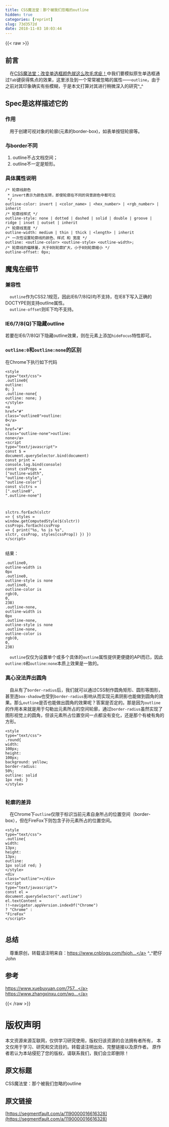 ```yaml
---
title: CSS魔法堂：那个被我们忽略的outline
hidden: true
categories: [reprint]
slug: 73d3572d
date: 2018-11-03 10:03:44
---
```


{{< raw >}}
<h2 id="articleHeader0">&#x524D;&#x8A00;</h2><p>&#x2003;&#x5728;<a href="https://www.cnblogs.com/fsjohnhuang/p/9741345.html" rel="nofollow noreferrer" target="_blank">CSS&#x9B54;&#x6CD5;&#x5802;&#xFF1A;&#x6539;&#x53D8;&#x5355;&#x9009;&#x6846;&#x989C;&#x8272;&#x5C31;&#x8FD9;&#x4E48;&#x5439;&#x6BDB;&#x6C42;&#x75B5;&#xFF01;</a>&#x4E2D;&#x6211;&#x4EEC;&#x8981;&#x6A21;&#x62DF;&#x539F;&#x751F;&#x5355;&#x9009;&#x6846;&#x901A;&#x8FC7;<code>Tab</code>&#x952E;&#x83B7;&#x5F97;&#x7126;&#x70B9;&#x7684;&#x6548;&#x679C;&#xFF0C;&#x8FD9;&#x91CC;&#x6D89;&#x53CA;&#x5230;&#x4E00;&#x4E2A;&#x5E38;&#x5E38;&#x88AB;&#x5FFD;&#x7565;&#x7684;&#x5C5E;&#x6027;&#x2014;&#x2014;<code>outline</code>&#xFF0C;&#x7531;&#x4E8E;&#x4E4B;&#x524D;&#x5BF9;&#x5176;&#x5370;&#x8C61;&#x786E;&#x5B9E;&#x6709;&#x4E9B;&#x6A21;&#x7CCA;&#xFF0C;&#x4E8E;&#x662F;&#x672C;&#x6587;&#x6253;&#x7B97;&#x5BF9;&#x5176;&#x8FDB;&#x884C;&#x7A0D;&#x5FAE;&#x6DF1;&#x5165;&#x7684;&#x7814;&#x7A76;^_^</p><h2 id="articleHeader1">Spec&#x662F;&#x8FD9;&#x6837;&#x63CF;&#x8FF0;&#x5B83;&#x7684;</h2><h3 id="articleHeader2">&#x4F5C;&#x7528;</h3><p>&#x2003;&#x7528;&#x4E8E;&#x521B;&#x5EFA;&#x53EF;&#x89C6;&#x5BF9;&#x8C61;&#x7684;&#x8F6E;&#x5ED3;(&#x5143;&#x7D20;&#x7684;border-box)&#xFF0C;&#x5982;&#x8868;&#x5355;&#x6309;&#x94AE;&#x8F6E;&#x5ED3;&#x7B49;&#x3002;</p><h3 id="articleHeader3">&#x4E0E;border&#x4E0D;&#x540C;</h3><ol><li>outline&#x4E0D;&#x5360;&#x6587;&#x6863;&#x7A7A;&#x95F4;&#xFF1B;</li><li>outline&#x4E0D;&#x4E00;&#x5B9A;&#x662F;&#x77E9;&#x5F62;&#x3002;</li></ol><h3 id="articleHeader4">&#x5177;&#x4F53;&#x5C5E;&#x6027;&#x8BF4;&#x660E;</h3><div class="widget-codetool" style="display:none"><div class="widget-codetool--inner"><span class="selectCode code-tool" data-toggle="tooltip" data-placement="top" title="" data-original-title="&#x5168;&#x9009;"></span> <span type="button" class="copyCode code-tool" data-toggle="tooltip" data-placement="top" data-clipboard-text="/* &#x8F6E;&#x5ED3;&#x7EBF;&#x989C;&#x8272; 
 * invert&#x8868;&#x793A;&#x4E3A;&#x989C;&#x8272;&#x53CD;&#x8F6C;&#xFF0C;&#x5373;&#x4F7F;&#x8F6E;&#x5ED3;&#x5728;&#x4E0D;&#x540C;&#x7684;&#x80CC;&#x666F;&#x989C;&#x8272;&#x4E2D;&#x90FD;&#x53EF;&#x89C1; 
 */
outline-color: invert | &lt;color_name&gt; | &lt;hex_number&gt; | &lt;rgb_number&gt; | inherit
/* &#x8F6E;&#x5ED3;&#x7EBF;&#x6837;&#x5F0F; */
outline-style: none | dotted | dashed | solid | double | groove | ridge | inset | outset | inherit
/* &#x8F6E;&#x5ED3;&#x7EBF;&#x5BBD;&#x5EA6; */
outline-width: medium | thin | thick | &lt;length&gt; | inherit
/* &#x4E00;&#x6B21;&#x6027;&#x8BBE;&#x7F6E;&#x8F6E;&#x5ED3;&#x7EBF;&#x7684;&#x989C;&#x8272;&#x3001;&#x6837;&#x5F0F; &#x548C; &#x5BBD;&#x5EA6; */
outline: &lt;outline-color&gt; &lt;outline-style&gt; &lt;outline-width&gt;;
/* &#x8F6E;&#x5ED3;&#x7EBF;&#x7684;&#x504F;&#x79FB;&#x91CF;&#xFF0C;&#x5927;&#x4E8E;0&#x5219;&#x8F6E;&#x5ED3;&#x6269;&#x5927;&#xFF0C;&#x5C0F;&#x4E8E;0&#x5219;&#x8F6E;&#x5ED3;&#x7F29;&#x5C0F; */
outline-offset: 0px;" title="" data-original-title="&#x590D;&#x5236;"></span> <span type="button" class="saveToNote code-tool" data-toggle="tooltip" data-placement="top" title="" data-original-title="&#x653E;&#x8FDB;&#x7B14;&#x8BB0;"></span></div></div><pre class="hljs coq"><code>/* &#x8F6E;&#x5ED3;&#x7EBF;&#x989C;&#x8272; 
 * invert&#x8868;&#x793A;&#x4E3A;&#x989C;&#x8272;&#x53CD;&#x8F6C;&#xFF0C;&#x5373;&#x4F7F;&#x8F6E;&#x5ED3;&#x5728;&#x4E0D;&#x540C;&#x7684;&#x80CC;&#x666F;&#x989C;&#x8272;&#x4E2D;&#x90FD;&#x53EF;&#x89C1; 
 */
outline-color: invert | <span class="hljs-type">&lt;color_name</span>&gt; | <span class="hljs-type">&lt;hex_number</span>&gt; | <span class="hljs-type">&lt;rgb_number</span>&gt; | <span class="hljs-type">inherit</span>
/* &#x8F6E;&#x5ED3;&#x7EBF;&#x6837;&#x5F0F; */
outline-style: none | <span class="hljs-type">dotted</span> | <span class="hljs-type">dashed</span> | <span class="hljs-type">solid</span> | <span class="hljs-type">double</span> | <span class="hljs-type">groove</span> | <span class="hljs-type">ridge</span> | <span class="hljs-type">inset</span> | <span class="hljs-type">outset</span> | <span class="hljs-type">inherit</span>
/* &#x8F6E;&#x5ED3;&#x7EBF;&#x5BBD;&#x5EA6; */
outline-width: medium | <span class="hljs-type">thin</span> | <span class="hljs-type">thick</span> | <span class="hljs-type">&lt;length</span>&gt; | <span class="hljs-type">inherit</span>
/* &#x4E00;&#x6B21;&#x6027;&#x8BBE;&#x7F6E;&#x8F6E;&#x5ED3;&#x7EBF;&#x7684;&#x989C;&#x8272;&#x3001;&#x6837;&#x5F0F; &#x548C; &#x5BBD;&#x5EA6; */
outline: &lt;outline-color&gt; &lt;outline-style&gt; &lt;outline-width&gt;;
/* &#x8F6E;&#x5ED3;&#x7EBF;&#x7684;&#x504F;&#x79FB;&#x91CF;&#xFF0C;&#x5927;&#x4E8E;<span class="hljs-number">0</span>&#x5219;&#x8F6E;&#x5ED3;&#x6269;&#x5927;&#xFF0C;&#x5C0F;&#x4E8E;<span class="hljs-number">0</span>&#x5219;&#x8F6E;&#x5ED3;&#x7F29;&#x5C0F; */
outline-offset: <span class="hljs-number">0</span>px;</code></pre><h2 id="articleHeader5">&#x9B54;&#x9B3C;&#x5728;&#x7EC6;&#x8282;</h2><h3 id="articleHeader6">&#x517C;&#x5BB9;&#x6027;</h3><p>&#x2003;<code>outline</code>&#x4F5C;&#x4E3A;CSS2.1&#x89C4;&#x8303;&#xFF0C;&#x56E0;&#x6B64;IE6/7/8(Q)&#x5747;&#x4E0D;&#x652F;&#x6301;&#xFF0C;&#x5728;IE8&#x4E0B;&#x5199;&#x5165;&#x6B63;&#x786E;&#x7684;DOCTYPE&#x5219;&#x652F;&#x6301;outline&#x5C5E;&#x6027;&#x3002;<br>&#x2003;<code>outline-offset</code>&#x5219;IE&#x4E0B;&#x5747;&#x4E0D;&#x652F;&#x6301;&#x3002;</p><h3 id="articleHeader7">IE6/7/8(Q)&#x4E0B;&#x9690;&#x85CF;outline</h3><p>&#x82E5;&#x8981;&#x5728;IE6/7/8(Q)&#x4E0B;&#x9690;&#x85CF;outline&#x6548;&#x679C;&#xFF0C;&#x5219;&#x5728;&#x5143;&#x7D20;&#x4E0A;&#x6DFB;&#x52A0;<code>hideFocus</code>&#x7279;&#x6027;&#x5373;&#x53EF;&#x3002;</p><h3 id="articleHeader8"><code>outline:0</code>&#x548C;<code>outline:none</code>&#x7684;&#x533A;&#x522B;</h3><p>&#x5728;Chrome&#x4E0B;&#x6267;&#x884C;&#x5982;&#x4E0B;&#x4EE3;&#x7801;</p><div class="widget-codetool" style="display:none"><div class="widget-codetool--inner"><span class="selectCode code-tool" data-toggle="tooltip" data-placement="top" title="" data-original-title="&#x5168;&#x9009;"></span> <span type="button" class="copyCode code-tool" data-toggle="tooltip" data-placement="top" data-clipboard-text="&lt;style type=&quot;text/css&quot;&gt;
 .outline0{
   outline: 0;
 }
 .outline-none{
   outline: none;
 }
&lt;/style&gt;
&lt;a href=&quot;#&quot; class=&quot;outline0&quot;&gt;outline: 0&lt;/a&gt;
&lt;a href=&quot;#&quot; class=&quot;outline-none&quot;&gt;outline: none&lt;/a&gt;
&lt;script type=&quot;text/javascript&quot;&gt;
  const $ = document.querySelector.bind(document)
  const print = console.log.bind(console)
  const cssProps = [&quot;outline-width&quot;, &quot;outline-style&quot;, &quot;outline-color&quot;]
  const slctrs = [&quot;.outline0&quot;, &quot;.outline-none&quot;]
     
  slctrs.forEach(slctr =&gt; {
    styles = window.getComputedStyle($(slctr))
      cssProps.forEach(cssProp =&gt; {
        print(&quot;%s, %s is %s&quot;, slctr, cssProp, styles[cssProp])
      })
    })
&lt;/script&gt;" title="" data-original-title="&#x590D;&#x5236;"></span> <span type="button" class="saveToNote code-tool" data-toggle="tooltip" data-placement="top" title="" data-original-title="&#x653E;&#x8FDB;&#x7B14;&#x8BB0;"></span></div></div><pre class="hljs xml"><code><span class="hljs-tag">&lt;<span class="hljs-name">style</span> <span class="hljs-attr">type</span>=<span class="hljs-string">&quot;text/css&quot;</span>&gt;</span><span class="css">
 <span class="hljs-selector-class">.outline0</span>{
   <span class="hljs-attribute">outline</span>: <span class="hljs-number">0</span>;
 }
 <span class="hljs-selector-class">.outline-none</span>{
   <span class="hljs-attribute">outline</span>: none;
 }
</span><span class="hljs-tag">&lt;/<span class="hljs-name">style</span>&gt;</span>
<span class="hljs-tag">&lt;<span class="hljs-name">a</span> <span class="hljs-attr">href</span>=<span class="hljs-string">&quot;#&quot;</span> <span class="hljs-attr">class</span>=<span class="hljs-string">&quot;outline0&quot;</span>&gt;</span>outline: 0<span class="hljs-tag">&lt;/<span class="hljs-name">a</span>&gt;</span>
<span class="hljs-tag">&lt;<span class="hljs-name">a</span> <span class="hljs-attr">href</span>=<span class="hljs-string">&quot;#&quot;</span> <span class="hljs-attr">class</span>=<span class="hljs-string">&quot;outline-none&quot;</span>&gt;</span>outline: none<span class="hljs-tag">&lt;/<span class="hljs-name">a</span>&gt;</span>
<span class="hljs-tag">&lt;<span class="hljs-name">script</span> <span class="hljs-attr">type</span>=<span class="hljs-string">&quot;text/javascript&quot;</span>&gt;</span><span class="javascript">
  <span class="hljs-keyword">const</span> $ = <span class="hljs-built_in">document</span>.querySelector.bind(<span class="hljs-built_in">document</span>)
  <span class="hljs-keyword">const</span> print = <span class="hljs-built_in">console</span>.log.bind(<span class="hljs-built_in">console</span>)
  <span class="hljs-keyword">const</span> cssProps = [<span class="hljs-string">&quot;outline-width&quot;</span>, <span class="hljs-string">&quot;outline-style&quot;</span>, <span class="hljs-string">&quot;outline-color&quot;</span>]
  <span class="hljs-keyword">const</span> slctrs = [<span class="hljs-string">&quot;.outline0&quot;</span>, <span class="hljs-string">&quot;.outline-none&quot;</span>]
     
  slctrs.forEach(<span class="hljs-function"><span class="hljs-params">slctr</span> =&gt;</span> {
    styles = <span class="hljs-built_in">window</span>.getComputedStyle($(slctr))
      cssProps.forEach(<span class="hljs-function"><span class="hljs-params">cssProp</span> =&gt;</span> {
        print(<span class="hljs-string">&quot;%s, %s is %s&quot;</span>, slctr, cssProp, styles[cssProp])
      })
    })
</span><span class="hljs-tag">&lt;/<span class="hljs-name">script</span>&gt;</span></code></pre><p>&#x7ED3;&#x679C;&#xFF1A;</p><div class="widget-codetool" style="display:none"><div class="widget-codetool--inner"><span class="selectCode code-tool" data-toggle="tooltip" data-placement="top" title="" data-original-title="&#x5168;&#x9009;"></span> <span type="button" class="copyCode code-tool" data-toggle="tooltip" data-placement="top" data-clipboard-text=".outline0, outline-width is 0px
.outline0, outline-style is none
.outline0, outline-color is rgb(0, 0, 238)
.outline-none, outline-width is 0px
.outline-none, outline-style is none
.outline-none, outline-color is rgb(0, 0, 238)" title="" data-original-title="&#x590D;&#x5236;"></span> <span type="button" class="saveToNote code-tool" data-toggle="tooltip" data-placement="top" title="" data-original-title="&#x653E;&#x8FDB;&#x7B14;&#x8BB0;"></span></div></div><pre class="hljs stylus"><code><span class="hljs-selector-class">.outline0</span>, <span class="hljs-attribute">outline-width</span> is <span class="hljs-number">0px</span>
<span class="hljs-selector-class">.outline0</span>, <span class="hljs-attribute">outline-style</span> is none
<span class="hljs-selector-class">.outline0</span>, <span class="hljs-attribute">outline-color</span> is rgb(<span class="hljs-number">0</span>, <span class="hljs-number">0</span>, <span class="hljs-number">238</span>)
<span class="hljs-selector-class">.outline-none</span>, <span class="hljs-attribute">outline-width</span> is <span class="hljs-number">0px</span>
<span class="hljs-selector-class">.outline-none</span>, <span class="hljs-attribute">outline-style</span> is none
<span class="hljs-selector-class">.outline-none</span>, <span class="hljs-attribute">outline-color</span> is rgb(<span class="hljs-number">0</span>, <span class="hljs-number">0</span>, <span class="hljs-number">238</span>)</code></pre><p>&#x2003;<code>outline</code>&#x4EC5;&#x4EC5;&#x4E3A;&#x8BBE;&#x7F6E;&#x5355;&#x4E2A;&#x6216;&#x591A;&#x4E2A;&#x5177;&#x4F53;&#x7684;<code>outline</code>&#x5C5E;&#x6027;&#x63D0;&#x4F9B;&#x66F4;&#x4FBF;&#x6377;&#x7684;API&#x800C;&#x5DF2;&#xFF0C;&#x56E0;&#x6B64;<code>outline:0</code>&#x548C;<code>outline:none</code>&#x672C;&#x8D28;&#x4E0A;&#x6548;&#x679C;&#x662F;&#x4E00;&#x81F4;&#x7684;&#x3002;</p><h3 id="articleHeader9">&#x771F;&#x5FC3;&#x6CA1;&#x6CD5;&#x5F04;&#x51FA;&#x5706;&#x89D2;</h3><p>&#x2003;&#x81EA;&#x4ECE;&#x6709;&#x4E86;<code>border-radius</code>&#x540E;&#xFF0C;&#x6211;&#x4EEC;&#x5C31;&#x53EF;&#x4EE5;&#x901A;&#x8FC7;CSS&#x5236;&#x4F5C;&#x5706;&#x89D2;&#x77E9;&#x5F62;&#x3001;&#x5706;&#x5F62;&#x7B49;&#x56FE;&#x5F62;&#xFF0C;&#x751A;&#x81F3;&#x8FDE;<code>box-shadow</code>&#x4E5F;&#x53D7;&#x5230;<code>border-radius</code>&#x5F71;&#x54CD;&#x4ECE;&#x800C;&#x5B9E;&#x73B0;&#x5143;&#x7D20;&#x9634;&#x5F71;&#x4E5F;&#x80FD;&#x505A;&#x5230;&#x5706;&#x89D2;&#x7684;&#x6548;&#x679C;&#x3002;&#x90A3;&#x4E48;<code>outline</code>&#x662F;&#x5426;&#x4E5F;&#x80FD;&#x505A;&#x51FA;&#x5706;&#x89D2;&#x7684;&#x6548;&#x679C;&#x5462;&#xFF1F;&#x7B54;&#x6848;&#x662F;&#x5426;&#x5B9A;&#x7684;&#x3002;&#x90A3;&#x662F;&#x56E0;&#x4E3A;<code>outline</code>&#x7684;&#x4F5C;&#x7528;&#x672C;&#x6765;&#x5C31;&#x662F;&#x7528;&#x4E8E;&#x52FE;&#x52D2;&#x51FA;&#x5143;&#x7D20;&#x6240;&#x5360;&#x7684;&#x7A7A;&#x95F4;&#x8F6E;&#x5ED3;&#xFF0C;&#x901A;&#x8FC7;<code>border-radius</code>&#x867D;&#x7136;&#x5B9E;&#x73B0;&#x4E86;&#x56FE;&#x5F62;&#x89C6;&#x89C9;&#x4E0A;&#x7684;&#x5706;&#x89D2;&#xFF0C;&#x4F46;&#x8BE5;&#x5143;&#x7D20;&#x6240;&#x5360;&#x4F4D;&#x7F6E;&#x7A7A;&#x95F4;&#x4E00;&#x70B9;&#x90FD;&#x6CA1;&#x6709;&#x53D8;&#x5316;&#xFF0C;&#x8FD8;&#x662F;&#x90A3;&#x4E2A;&#x6709;&#x68F1;&#x6709;&#x89D2;&#x7684;&#x65B9;&#x5F62;&#x3002;</p><div class="widget-codetool" style="display:none"><div class="widget-codetool--inner"><span class="selectCode code-tool" data-toggle="tooltip" data-placement="top" title="" data-original-title="&#x5168;&#x9009;"></span> <span type="button" class="copyCode code-tool" data-toggle="tooltip" data-placement="top" data-clipboard-text="&lt;style type=&quot;text/css&quot;&gt;
  .round{
    width: 100px;
    height: 100px;
    background: yellow;
    border-radius: 50%;
    outline: solid 1px red;
  }
&lt;/style&gt;" title="" data-original-title="&#x590D;&#x5236;"></span> <span type="button" class="saveToNote code-tool" data-toggle="tooltip" data-placement="top" title="" data-original-title="&#x653E;&#x8FDB;&#x7B14;&#x8BB0;"></span></div></div><pre class="hljs xml"><code><span class="hljs-tag">&lt;<span class="hljs-name">style</span> <span class="hljs-attr">type</span>=<span class="hljs-string">&quot;text/css&quot;</span>&gt;</span><span class="css">
  <span class="hljs-selector-class">.round</span>{
    <span class="hljs-attribute">width</span>: <span class="hljs-number">100px</span>;
    <span class="hljs-attribute">height</span>: <span class="hljs-number">100px</span>;
    <span class="hljs-attribute">background</span>: yellow;
    <span class="hljs-attribute">border-radius</span>: <span class="hljs-number">50%</span>;
    <span class="hljs-attribute">outline</span>: solid <span class="hljs-number">1px</span> red;
  }
</span><span class="hljs-tag">&lt;/<span class="hljs-name">style</span>&gt;</span></code></pre><p><span class="img-wrap"><img data-src="/img/remote/1460000016616331?w=178&amp;h=117" src="https://static.alili.tech/img/remote/1460000016616331?w=178&amp;h=117" alt="" title="" style="cursor:pointer;display:inline"></span></p><h3 id="articleHeader10">&#x8F6E;&#x5ED3;&#x7684;&#x5DEE;&#x5F02;</h3><p>&#x2003;&#x5728;Chrome&#x4E0B;<code>outline</code>&#x4EC5;&#x9650;&#x4E8E;&#x6807;&#x8BC6;&#x5F53;&#x524D;&#x5143;&#x7D20;&#x81EA;&#x8EAB;&#x6240;&#x5360;&#x7684;&#x4F4D;&#x7F6E;&#x7A7A;&#x95F4;&#xFF08;border-box&#xFF09;&#xFF0C;&#x4F46;&#x5728;FireFox&#x4E0B;&#x5219;&#x5305;&#x542B;&#x5B50;&#x5B59;&#x5143;&#x7D20;&#x6240;&#x5360;&#x7684;&#x4F4D;&#x7F6E;&#x7A7A;&#x95F4;&#x3002;</p><div class="widget-codetool" style="display:none"><div class="widget-codetool--inner"><span class="selectCode code-tool" data-toggle="tooltip" data-placement="top" title="" data-original-title="&#x5168;&#x9009;"></span> <span type="button" class="copyCode code-tool" data-toggle="tooltip" data-placement="top" data-clipboard-text="&lt;style type=&quot;text/css&quot;&gt;
  .outline{
    width: 13px;
    height: 13px;
    outline: 1px solid red;
  }
&lt;/style&gt;
&lt;div class=&quot;outline&quot;&gt;&lt;/div&gt;
&lt;script type=&quot;text/javascript&quot;&gt;
  const el = document.querySelector(&quot;.outline&quot;)
  el.textContent = !!~navigator.appVersion.indexOf(&quot;Chrome&quot;) ? &quot;Chrome&quot; : &quot;FireFox&quot;
&lt;/script&gt;" title="" data-original-title="&#x590D;&#x5236;"></span> <span type="button" class="saveToNote code-tool" data-toggle="tooltip" data-placement="top" title="" data-original-title="&#x653E;&#x8FDB;&#x7B14;&#x8BB0;"></span></div></div><pre class="hljs xml"><code><span class="hljs-tag">&lt;<span class="hljs-name">style</span> <span class="hljs-attr">type</span>=<span class="hljs-string">&quot;text/css&quot;</span>&gt;</span><span class="css">
  <span class="hljs-selector-class">.outline</span>{
    <span class="hljs-attribute">width</span>: <span class="hljs-number">13px</span>;
    <span class="hljs-attribute">height</span>: <span class="hljs-number">13px</span>;
    <span class="hljs-attribute">outline</span>: <span class="hljs-number">1px</span> solid red;
  }
</span><span class="hljs-tag">&lt;/<span class="hljs-name">style</span>&gt;</span>
<span class="hljs-tag">&lt;<span class="hljs-name">div</span> <span class="hljs-attr">class</span>=<span class="hljs-string">&quot;outline&quot;</span>&gt;</span><span class="hljs-tag">&lt;/<span class="hljs-name">div</span>&gt;</span>
<span class="hljs-tag">&lt;<span class="hljs-name">script</span> <span class="hljs-attr">type</span>=<span class="hljs-string">&quot;text/javascript&quot;</span>&gt;</span><span class="javascript">
  <span class="hljs-keyword">const</span> el = <span class="hljs-built_in">document</span>.querySelector(<span class="hljs-string">&quot;.outline&quot;</span>)
  el.textContent = !!~navigator.appVersion.indexOf(<span class="hljs-string">&quot;Chrome&quot;</span>) ? <span class="hljs-string">&quot;Chrome&quot;</span> : <span class="hljs-string">&quot;FireFox&quot;</span>
</span><span class="hljs-tag">&lt;/<span class="hljs-name">script</span>&gt;</span></code></pre><p><span class="img-wrap"><img data-src="/img/remote/1460000016616332" src="https://static.alili.tech/img/remote/1460000016616332" alt="" title="" style="cursor:pointer;display:inline"></span></p><h2 id="articleHeader11">&#x603B;&#x7ED3;</h2><p>&#x2003;&#x5C0A;&#x91CD;&#x539F;&#x521B;&#xFF0C;&#x8F6C;&#x8F7D;&#x8BF7;&#x6CE8;&#x660E;&#x6765;&#x81EA;&#xFF1A;<a href="https://www.cnblogs.com/fsjohnhuang/p/9753554.html" rel="nofollow noreferrer" target="_blank">https://www.cnblogs.com/fsjoh...</a> ^_^&#x80A5;&#x4ED4;John</p><h2 id="articleHeader12">&#x53C2;&#x8003;</h2><p><a href="https://www.xuebuyuan.com/757567.html" rel="nofollow noreferrer" target="_blank">https://www.xuebuyuan.com/757...</a><br><a href="https://www.zhangxinxu.com/wordpress/2010/01/%E9%A1%B5%E9%9D%A2%E5%8F%AF%E7%94%A8%E6%80%A7%E4%B9%8Boutline%E8%BD%AE%E5%BB%93%E5%A4%96%E6%A1%86%E7%9A%84%E4%B8%80%E4%BA%9B%E7%A0%94%E7%A9%B6/" rel="nofollow noreferrer" target="_blank">https://www.zhangxinxu.com/wo...</a></p>
{{< /raw >}}

# 版权声明
本文资源来源互联网，仅供学习研究使用，版权归该资源的合法拥有者所有，
本文仅用于学习、研究和交流目的。转载请注明出处、完整链接以及原作者。
原作者若认为本站侵犯了您的版权，请联系我们，我们会立即删除！

## 原文标题
CSS魔法堂：那个被我们忽略的outline

## 原文链接
[https://segmentfault.com/a/1190000016616328](https://segmentfault.com/a/1190000016616328)


